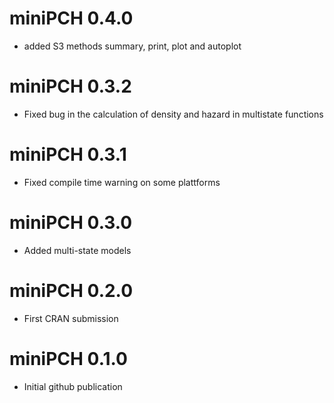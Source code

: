 # miniPCH 0.4.0

* added S3 methods summary, print, plot and autoplot

# miniPCH 0.3.2

* Fixed bug in the calculation of density and hazard in multistate functions

# miniPCH 0.3.1

* Fixed compile time warning on some plattforms

# miniPCH 0.3.0

* Added multi-state models

# miniPCH 0.2.0

* First CRAN submission

# miniPCH 0.1.0

* Initial github publication
